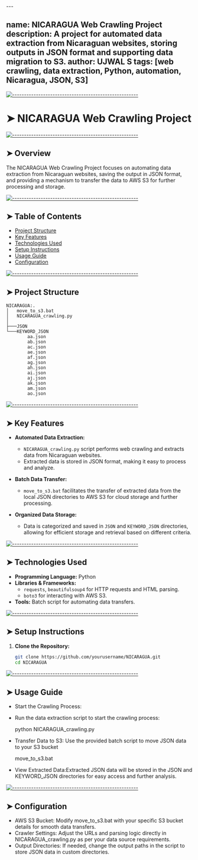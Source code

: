 <!-- ⚠️ This README has been generated from the file(s) "blueprint.md" ⚠️-->---
name: NICARAGUA Web Crawling Project
description: A project for automated data extraction from Nicaraguan websites, storing outputs in JSON format and supporting data migration to S3.
author: UJWAL S
tags: [web crawling, data extraction, Python, automation, Nicaragua, JSON, S3]
---


[![-----------------------------------------------------](https://raw.githubusercontent.com/andreasbm/readme/master/assets/lines/colored.png)](#nicaragua-web-crawling-project)

# ➤ NICARAGUA Web Crawling Project


[![-----------------------------------------------------](https://raw.githubusercontent.com/andreasbm/readme/master/assets/lines/colored.png)](#overview)

## ➤ Overview
The NICARAGUA Web Crawling Project focuses on automating data extraction from Nicaraguan websites, saving the output in JSON format, and providing a mechanism to transfer the data to AWS S3 for further processing and storage.


[![-----------------------------------------------------](https://raw.githubusercontent.com/andreasbm/readme/master/assets/lines/colored.png)](#table-of-contents)

## ➤ Table of Contents
- [Project Structure](#project-structure)
- [Key Features](#key-features)
- [Technologies Used](#technologies-used)
- [Setup Instructions](#setup-instructions)
- [Usage Guide](#usage-guide)
- [Configuration](#configuration)


[![-----------------------------------------------------](https://raw.githubusercontent.com/andreasbm/readme/master/assets/lines/colored.png)](#project-structure)

## ➤ Project Structure

    NICARAGUA:.
    │   move_to_s3.bat
    │   NICARAGUA_crawling.py
    │
    ├───JSON
    └───KEYWORD_JSON
            aa.json
            ab.json
            ac.json
            ae.json
            af.json
            ag.json
            ah.json
            ai.json
            aj.json
            ak.json
            am.json
            ao.json



[![-----------------------------------------------------](https://raw.githubusercontent.com/andreasbm/readme/master/assets/lines/colored.png)](#key-features)

## ➤ Key Features
- **Automated Data Extraction:**
  - `NICARAGUA_crawling.py` script performs web crawling and extracts data from Nicaraguan websites.
  - Extracted data is stored in JSON format, making it easy to process and analyze.

- **Batch Data Transfer:**
  - `move_to_s3.bat` facilitates the transfer of extracted data from the local JSON directories to AWS S3 for cloud storage and further processing.

- **Organized Data Storage:**
  - Data is categorized and saved in `JSON` and `KEYWORD_JSON` directories, allowing for efficient storage and retrieval based on different criteria.


[![-----------------------------------------------------](https://raw.githubusercontent.com/andreasbm/readme/master/assets/lines/colored.png)](#technologies-used)

## ➤ Technologies Used
- **Programming Language:** Python
- **Libraries & Frameworks:**
  - `requests`, `beautifulsoup4` for HTTP requests and HTML parsing.
  - `boto3` for interacting with AWS S3.
- **Tools:** Batch script for automating data transfers.


[![-----------------------------------------------------](https://raw.githubusercontent.com/andreasbm/readme/master/assets/lines/colored.png)](#setup-instructions)

## ➤ Setup Instructions
1. **Clone the Repository:**
   ```bash
   git clone https://github.com/yourusername/NICARAGUA.git
   cd NICARAGUA


[![-----------------------------------------------------](https://raw.githubusercontent.com/andreasbm/readme/master/assets/lines/colored.png)](#usage-guide)

## ➤ Usage Guide
 - Start the Crawling Process:
 - Run the data extraction script to start the crawling process:

    python NICARAGUA_crawling.py

 - Transfer Data to S3: Use the provided batch script to move JSON data to your S3 bucket

    move_to_s3.bat

 - View Extracted Data:Extracted JSON data will be stored in the JSON and KEYWORD_JSON directories for easy access and further analysis.


[![-----------------------------------------------------](https://raw.githubusercontent.com/andreasbm/readme/master/assets/lines/colored.png)](#configuration)

## ➤ Configuration
 - AWS S3 Bucket: Modify move_to_s3.bat with your specific S3 bucket details for smooth data transfers.
 - Crawler Settings: Adjust the URLs and parsing logic directly in NICARAGUA_crawling.py as per your data source requirements.
 - Output Directories: If needed, change the output paths in the script to store JSON data in custom directories.